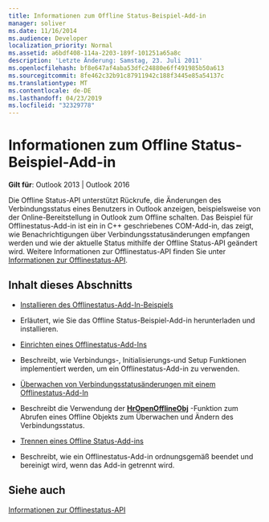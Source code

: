 ```yaml
---
title: Informationen zum Offline Status-Beispiel-Add-in
manager: soliver
ms.date: 11/16/2014
ms.audience: Developer
localization_priority: Normal
ms.assetid: a6bdf408-114a-2203-189f-101251a65a8c
description: 'Letzte Änderung: Samstag, 23. Juli 2011'
ms.openlocfilehash: bf8e647af4aba53dfc24880e6ff491985b50a613
ms.sourcegitcommit: 8fe462c32b91c87911942c188f3445e85a54137c
ms.translationtype: MT
ms.contentlocale: de-DE
ms.lasthandoff: 04/23/2019
ms.locfileid: "32329778"
---
```

# <a name="about-the-sample-offline-state-add-in"></a>Informationen zum Offline Status-Beispiel-Add-in

  
  
**Gilt für**: Outlook 2013 | Outlook 2016 
  
Die Offline Status-API unterstützt Rückrufe, die Änderungen des Verbindungsstatus eines Benutzers in Outlook anzeigen, beispielsweise von der Online-Bereitstellung in Outlook zum Offline schalten. Das Beispiel für Offlinestatus-Add-in ist ein in C++ geschriebenes COM-Add-in, das zeigt, wie Benachrichtigungen über Verbindungsstatusänderungen empfangen werden und wie der aktuelle Status mithilfe der Offline Status-API geändert wird. Weitere Informationen zur Offlinestatus-API finden Sie unter [Informationen zur Offlinestatus-API](about-the-offline-state-api.md).
  
## <a name="in-this-section"></a>Inhalt dieses Abschnitts

- [Installieren des Offlinestatus-Add-In-Beispiels](installing-the-sample-offline-state-add-in.md)
    
- Erläutert, wie Sie das Offline Status-Beispiel-Add-in herunterladen und installieren.
    
- [Einrichten eines Offlinestatus-Add-Ins](setting-up-an-offline-state-add-in.md)
    
- Beschreibt, wie Verbindungs-, Initialisierungs-und Setup Funktionen implementiert werden, um ein Offlinestatus-Add-in zu verwenden.
    
- [Überwachen von Verbindungsstatusänderungen mit einem Offlinestatus-Add-In](monitoring-connection-state-changes-using-an-offline-state-add-in.md)
    
- Beschreibt die Verwendung der **[HrOpenOfflineObj](hropenofflineobj.md)** -Funktion zum Abrufen eines Offline Objekts zum Überwachen und Ändern des Verbindungsstatus. 
    
- [Trennen eines Offline Status-Add-ins](disconnecting-an-offline-state-add-in.md)
    
- Beschreibt, wie ein Offlinestatus-Add-in ordnungsgemäß beendet und bereinigt wird, wenn das Add-in getrennt wird.
    
## <a name="see-also"></a>Siehe auch



[Informationen zur Offlinestatus-API](about-the-offline-state-api.md)

